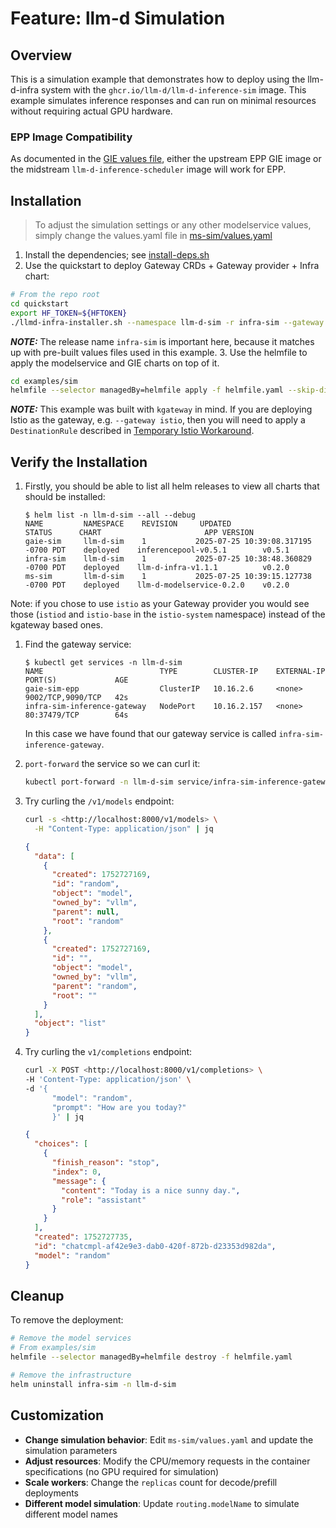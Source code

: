 # Feature: llm-d Simulation

## Overview

This is a simulation example that demonstrates how to deploy using the llm-d-infra system with the `ghcr.io/llm-d/llm-d-inference-sim` image. This example simulates inference responses and can run on minimal resources without requiring actual GPU hardware.

### EPP Image Compatibility

As documented in the [GIE values file](./gaie-sim/values.yaml#L4-L13), either the upstream EPP GIE image or the midstream `llm-d-inference-scheduler` image will work for EPP.

## Installation

> To adjust the simulation settings or any other modelservice values, simply change the values.yaml file in [ms-sim/values.yaml](ms-sim/values.yaml)

1. Install the dependencies; see [install-deps.sh](../../install-deps.sh)
2. Use the quickstart to deploy Gateway CRDs + Gateway provider + Infra chart:

```bash
# From the repo root
cd quickstart
export HF_TOKEN=${HFTOKEN}
./llmd-infra-installer.sh --namespace llm-d-sim -r infra-sim --gateway kgateway --disable-metrics-collection
```

**_NOTE:_** The release name `infra-sim` is important here, because it matches up with pre-built values files used in this example.
3. Use the helmfile to apply the modelservice and GIE charts on top of it.

```bash
cd examples/sim
helmfile --selector managedBy=helmfile apply -f helmfile.yaml --skip-diff-on-install
```

**_NOTE:_** This example was built with `kgateway` in mind. If you are deploying Istio as the gateway, e.g. `--gateway istio`, then you will need to apply a `DestinationRule` described in [Temporary Istio Workaround](../../istio-workaround.md).

## Verify the Installation

1. Firstly, you should be able to list all helm releases to view all charts that should be installed:

   ```console
   $ helm list -n llm-d-sim --all --debug
   NAME         NAMESPACE    REVISION     UPDATED                                 STATUS      CHART                       APP VERSION
   gaie-sim     llm-d-sim    1           2025-07-25 10:39:08.317195 -0700 PDT    deployed    inferencepool-v0.5.1        v0.5.1
   infra-sim    llm-d-sim    1           2025-07-25 10:38:48.360829 -0700 PDT    deployed    llm-d-infra-v1.1.1          v0.2.0
   ms-sim       llm-d-sim    1           2025-07-25 10:39:15.127738  -0700 PDT    deployed    llm-d-modelservice-0.2.0    v0.2.0
   ```

Note: if you chose to use `istio` as your Gateway provider you would see those (`istiod` and `istio-base` in the `istio-system` namespace) instead of the kgateway based ones.

1. Find the gateway service:

   ```console
   $ kubectl get services -n llm-d-sim
   NAME                          TYPE        CLUSTER-IP    EXTERNAL-IP   PORT(S)             AGE
   gaie-sim-epp                  ClusterIP   10.16.2.6     <none>        9002/TCP,9090/TCP   42s
   infra-sim-inference-gateway   NodePort    10.16.2.157   <none>        80:37479/TCP        64s
   ```

   In this case we have found that our gateway service is called `infra-sim-inference-gateway`.

1. `port-forward` the service so we can curl it:

   ```bash
   kubectl port-forward -n llm-d-sim service/infra-sim-inference-gateway 8000:80
   ```

1. Try curling the `/v1/models` endpoint:

   ```bash
   curl -s <http://localhost:8000/v1/models> \
     -H "Content-Type: application/json" | jq
   ```

   ```json
   {
     "data": [
       {
         "created": 1752727169,
         "id": "random",
         "object": "model",
         "owned_by": "vllm",
         "parent": null,
         "root": "random"
       },
       {
         "created": 1752727169,
         "id": "",
         "object": "model",
         "owned_by": "vllm",
         "parent": "random",
         "root": ""
       }
     ],
     "object": "list"
   }
   ```

1. Try curling the `v1/completions` endpoint:

   ```bash
   curl -X POST <http://localhost:8000/v1/completions> \
   -H 'Content-Type: application/json' \
   -d '{
         "model": "random",
         "prompt": "How are you today?"
         }' | jq
   ```

   ```json
   {
     "choices": [
       {
         "finish_reason": "stop",
         "index": 0,
         "message": {
           "content": "Today is a nice sunny day.",
           "role": "assistant"
         }
       }
     ],
     "created": 1752727735,
     "id": "chatcmpl-af42e9e3-dab0-420f-872b-d23353d982da",
     "model": "random"
   }
   ```

## Cleanup

To remove the deployment:

```bash
# Remove the model services
# From examples/sim
helmfile --selector managedBy=helmfile destroy -f helmfile.yaml

# Remove the infrastructure
helm uninstall infra-sim -n llm-d-sim
```

## Customization

- **Change simulation behavior**: Edit `ms-sim/values.yaml` and update the simulation parameters
- **Adjust resources**: Modify the CPU/memory requests in the container specifications (no GPU required for simulation)
- **Scale workers**: Change the `replicas` count for decode/prefill deployments
- **Different model simulation**: Update `routing.modelName` to simulate different model names
